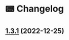 # 📟 Changelog

## [1.3.1](https://github.com/agung2001/agung2001.github.io/compare/v1.3.0...v1.3.1) (2022-12-25)

